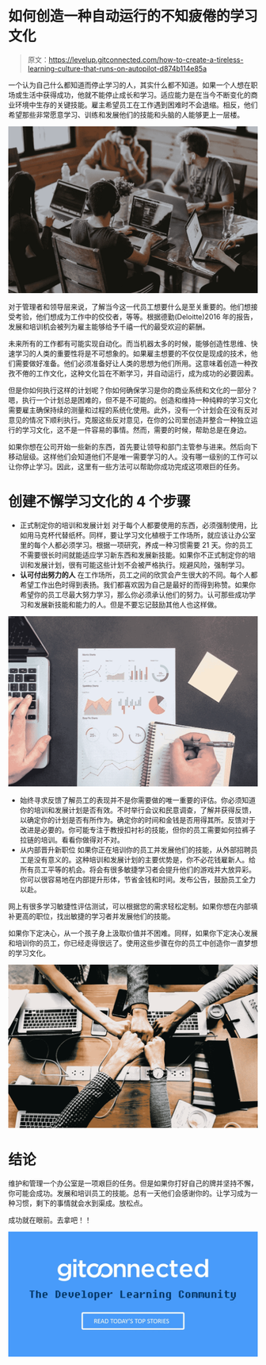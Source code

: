 # 如何创造一种自动运行的不知疲倦的学习文化

> 原文：<https://levelup.gitconnected.com/how-to-create-a-tireless-learning-culture-that-runs-on-autopilot-d874b114e85a>

一个认为自己什么都知道而停止学习的人，其实什么都不知道。如果一个人想在职场或生活中获得成功，他就不能停止成长和学习。适应能力是在当今不断变化的商业环境中生存的关键技能。雇主希望员工在工作遇到困难时不会退缩。相反，他们希望那些非常愿意学习、训练和发展他们的技能和头脑的人能够更上一层楼。

![](img/46eb1aa1e2c5cfaf6a6248cd63bbe093.png)

对于管理者和领导层来说，了解当今这一代员工想要什么是至关重要的。他们想接受考验，他们想成为工作中的佼佼者，等等。根据德勤(Deloitte)2016 年的报告，发展和培训机会被列为雇主能够给予千禧一代的最受欢迎的薪酬。

未来所有的工作都有可能实现自动化。而当机器太多的时候，能够创造性思维、快速学习的人类的重要性将是不可想象的。如果雇主想要的不仅仅是现成的技术，他们需要做好准备。他们必须准备好让人类的思想为他们所用。这意味着创造一种孜孜不倦的工作文化，这种文化旨在不断学习，并自动运行，成为成功的必要因素。

但是你如何执行这样的计划呢？你如何确保学习是你的商业系统和文化的一部分？嗯，执行一个计划总是困难的，但不是不可能的。创造和维持一种纯粹的学习文化需要雇主确保持续的测量和过程的系统化使用。此外，没有一个计划会在没有反对意见的情况下顺利执行。克服这些反对意见，在你的公司里创造并整合一种独立运行的学习文化，这不是一件容易的事情。然而，需要的时候，帮助总是在身边。

如果你想在公司开始一些新的东西，首先要让领导和部门主管参与进来。然后向下移动层级。这样他们会知道他们不是唯一需要学习的人。没有哪一级别的工作可以让你停止学习。因此，这里有一些方法可以帮助你成功完成这项艰巨的任务。

# 创建不懈学习文化的 4 个步骤

*   正式制定你的培训和发展计划
    对于每个人都要使用的东西，必须强制使用，比如用马克杯代替纸杯。同样，要让学习文化植根于工作场所，就应该让办公室里的每个人都必须学习。根据一项研究，养成一种习惯需要 21 天。你的员工不需要很长时间就能适应学习新东西和发展新技能。如果你不正式制定你的培训和发展计划，很有可能这些计划不会被严格执行。规避风险，强制学习。
*   **认可付出努力的人**
    在工作场所，员工之间的欣赏会产生很大的不同。每个人都希望工作出色时得到表扬。我们都喜欢因为自己是最好的而得到称赞。如果你希望你的员工尽最大努力学习，那么你必须承认他们的努力。认可那些成功学习和发展新技能和能力的人。但是不要忘记鼓励其他人也这样做。

![](img/6103aaa9c4221104c3491ef732cbd981.png)

*   始终寻求反馈了解员工的表现并不是你需要做的唯一重要的评估。你必须知道你的培训和发展计划是否有效。不时举行会议和民意调查，了解并获得反馈，以确定你的计划是否有所作为。确定你的时间和金钱是否用得其所。反馈对于改进是必要的。你可能专注于教授扣衬衫的技能，但你的员工需要如何拉裤子拉链的培训。看看你做得对不对。
*   从内部晋升新职位
    如果你正在培训你的员工并发展他们的技能，从外部招聘员工是没有意义的。这种培训和发展计划的主要优势是，你不必花钱雇新人。给所有员工平等的机会。将会有很多敏捷学习者会提升他们的游戏并大放异彩。你可以很容易地在内部提升形体，节省金钱和时间。发布公告，鼓励员工全力以赴。

网上有很多学习敏捷性评估测试，可以根据您的需求轻松定制。如果你想在内部填补更高的职位，找出敏捷的学习者并发展他们的技能。

如果你下定决心，从一个孩子身上汲取价值并不困难。同样，如果你下定决心发展和培训你的员工，你已经走得很远了。使用这些步骤在你的员工中创造你一直梦想的学习文化。

![](img/919261dbeba5127703970528afa2fc60.png)

# **结论**

维护和管理一个办公室是一项艰巨的任务。但是如果你打好自己的牌并坚持不懈，你可能会成功。发展和培训员工的技能。总有一天他们会感谢你的。让学习成为一种习惯，剩下的事情就会水到渠成。放松点。

成功就在眼前。去拿吧！！

[![](img/439094b9a664ef0239afbc4565c6ca49.png)](https://levelup.gitconnected.com/?utm_source=bottom-banner)